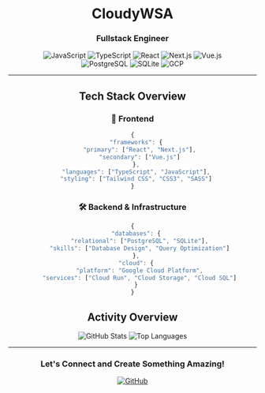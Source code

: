 <div align="center">
  
# CloudyWSA

### Fullstack Engineer

<div align="center">
  <img src="https://img.shields.io/badge/JavaScript-F7DF1E?style=flat&logo=javascript&logoColor=black" alt="JavaScript"/>
  <img src="https://img.shields.io/badge/TypeScript-007ACC?style=flat&logo=typescript&logoColor=white" alt="TypeScript"/>
  <img src="https://img.shields.io/badge/React-61DAFB?style=flat&logo=react&logoColor=black" alt="React"/>
  <img src="https://img.shields.io/badge/Next.js-000000?style=flat&logo=next.js&logoColor=white" alt="Next.js"/>
  <img src="https://img.shields.io/badge/Vue.js-4FC08D?style=flat&logo=vue.js&logoColor=white" alt="Vue.js"/>
</div>

<div align="center">
  <img src="https://img.shields.io/badge/PostgreSQL-316192?style=flat&logo=postgresql&logoColor=white" alt="PostgreSQL"/>
  <img src="https://img.shields.io/badge/SQLite-07405E?style=flat&logo=sqlite&logoColor=white" alt="SQLite"/>
  <img src="https://img.shields.io/badge/GCP-4285F4?style=flat&logo=google-cloud&logoColor=white" alt="GCP"/>
</div>

---

## Tech Stack Overview

### 🎨 Frontend
```js
{
  "frameworks": {
    "primary": ["React", "Next.js"],
    "secondary": ["Vue.js"]
  },
  "languages": ["TypeScript", "JavaScript"],
  "styling": ["Tailwind CSS", "CSS3", "SASS"]
}
```

### 🛠 Backend & Infrastructure
```js
{
  "databases": {
    "relational": ["PostgreSQL", "SQLite"],
    "skills": ["Database Design", "Query Optimization"]
  },
  "cloud": {
    "platform": "Google Cloud Platform",
    "services": ["Cloud Run", "Cloud Storage", "Cloud SQL"]
  }
}
```

## Activity Overview

<div align="center">
  <img src="https://github-readme-stats.vercel.app/api?username=CloudyWSA&show_icons=true&theme=transparent" alt="GitHub Stats" />
  <img src="https://github-readme-stats.vercel.app/api/top-langs/?username=CloudyWSA&layout=compact&theme=transparent" alt="Top Languages" />
</div>

---

<div align="center">
  
### Let's Connect and Create Something Amazing!

[![GitHub](https://img.shields.io/badge/GitHub-100000?style=for-the-badge&logo=github&logoColor=white)](https://github.com/CloudyWSA)

</div>
